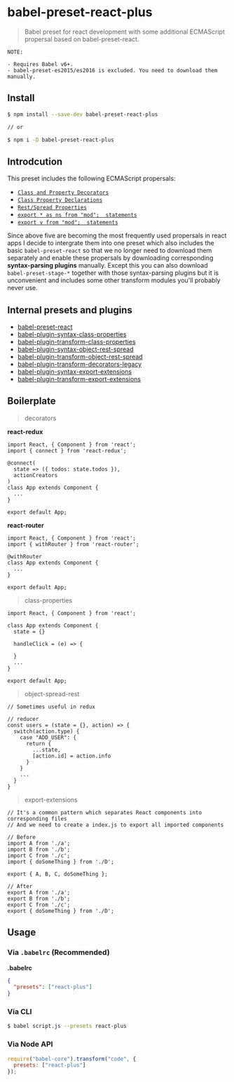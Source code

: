 # babel-preset-react-plus

> Babel preset for react development with some additional ECMAScript propersal based on babel-preset-react.

```NOTE
NOTE:

- Requires Babel v6+.
- babel-preset-es2015/es2016 is excluded. You need to download them manually.
```
## Install

```sh
$ npm install --save-dev babel-preset-react-plus

// or

$ npm i -D babel-preset-react-plus
```

## Introdcution

This preset includes the following ECMAScript propersals:

* [`Class and Property Decorators`](https://github.com/wycats/javascript-decorators/blob/master/README.md)
* [`Class Property Declarations`](https://github.com/jeffmo/es-class-fields-and-static-properties)
* [`Rest/Spread Properties`](https://github.com/sebmarkbage/ecmascript-rest-spread)
* [`export * as ns from "mod";  statements`](https://github.com/leebyron/ecmascript-export-ns-from)
* [`export v from "mod";  statements`](https://github.com/leebyron/ecmascript-export-default-from)

Since above five are becoming the most frequently used propersals in react apps I decide to intergrate them
into one preset which also includes the basic `babel-preset-react` so that we no longer
need to download them separately and enable these propersals by downloading corresponding **syntax-parsing plugins** manually.
Except this you can also download `babel-preset-stage-*` together with those syntax-parsing plugins but it is unconvenient and
includes some other transform modules you'll probably never use.

## Internal presets and plugins

* [babel-preset-react](https://github.com/babel/babel/tree/master/packages/babel-preset-react)
* [babel-plugin-syntax-class-properties](https://github.com/babel/babel/tree/master/packages/babel-plugin-syntax-class-properties)
* [babel-plugin-transform-class-properties](https://github.com/babel/babel/tree/master/packages/babel-plugin-transform-class-properties)
* [babel-plugin-syntax-object-rest-spread](https://github.com/babel/babel/tree/master/packages/babel-plugin-syntax-object-rest-spread)
* [babel-plugin-transform-object-rest-spread](https://github.com/babel/babel/tree/master/packages/babel-plugin-transform-object-rest-spread)
* [babel-plugin-transform-decorators-legacy](https://github.com/loganfsmyth/babel-plugin-transform-decorators-legacy)
* [babel-plugin-syntax-export-extensions](https://github.com/babel/babel/tree/master/packages/babel-plugin-syntax-export-extensions)
* [babel-plugin-transform-export-extensions](https://github.com/babel/babel/tree/master/packages/babel-plugin-transform-export-extensions)

## Boilerplate

> decorators

**react-redux**
```react-redux
import React, { Component } from 'react';
import { connect } from 'react-redux';

@connect(
  state => ({ todos: state.todos }),
  actionCreators
)
class App extends Component {
  ...
}

export default App;
```

**react-router**
```react-router
import React, { Component } from 'react';
import { withRouter } from 'react-router';

@withRouter
class App extends Component {
  ...
}

export default App;
```

> class-properties

```class-properties
import React, { Component } from 'react';

class App extends Component {
  state = {}

  handleClick = (e) => {
    
  }
  ...
}

export default App;
```

> object-spread-rest

```object-spread-rest
// Sometimes useful in redux

// reducer
const users = (state = {}, action) => {
  switch(action.type) {
    case "ADD_USER": {
      return {
        ...state,
        [action.id] = action.info
      }
    }
    ...
  }
}
```

> export-extensions

```export-extension
// It's a common pattern which separates React components into corresponding files 
// And we need to create a index.js to export all imported components

// Before
import A from './a';
import B from './b';
import C from './c';
import { doSomeThing } from './D';

export { A, B, C, doSomeThing };

// After
export A from './a';
export B from './b';
export C from './c';
export { doSomeThing } from './D';
```

## Usage

### Via `.babelrc` (Recommended)

**.babelrc**

```json
{
  "presets": ["react-plus"]
}
```

### Via CLI

```sh
$ babel script.js --presets react-plus
```

### Via Node API

```javascript
require("babel-core").transform("code", {
  presets: ["react-plus"]
});
```
